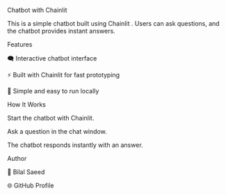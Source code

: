 Chatbot with Chainlit

This is a simple chatbot built using Chainlit
.
Users can ask questions, and the chatbot provides instant answers.

Features

🗨️ Interactive chatbot interface

⚡ Built with Chainlit for fast prototyping

🎯 Simple and easy to run locally

How It Works

Start the chatbot with Chainlit.

Ask a question in the chat window.

The chatbot responds instantly with an answer.

Author

👤 Bilal Saeed

🌐 GitHub Profile